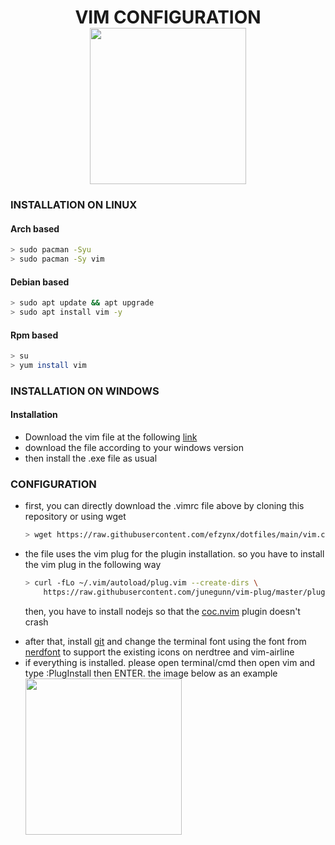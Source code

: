 <h1 align="center">VIM CONFIGURATION<br><img src="https://i.ibb.co/F3dgM7J/1022px-Vimlogo-svg.png" width="250px"></h1>

### INSTALLATION ON LINUX
#### Arch based
```bash
> sudo pacman -Syu
> sudo pacman -Sy vim
```
#### Debian based
```bash
> sudo apt update && apt upgrade
> sudo apt install vim -y
```
#### Rpm based
```bash 
> su 
> yum install vim
```

### INSTALLATION ON WINDOWS
#### Installation
<ul>
<li> Download the vim file at the following <a href="https://www.vim.org/download.php">link</a></li>
<li> download the file according to your windows version </li>
<li> then install the .exe file as usual </li>
</ul>

### CONFIGURATION
<ul>
<li> first, you can directly download the .vimrc file above by cloning this repository or using wget </li>

```bash
> wget https://raw.githubusercontent.com/efzynx/dotfiles/main/vim.conf/.vimrc
```
<li> the file uses the vim plug for the plugin installation. so you have to install the vim plug in the following way </li>

```bash
> curl -fLo ~/.vim/autoload/plug.vim --create-dirs \
    https://raw.githubusercontent.com/junegunn/vim-plug/master/plug.vim
```
<il> then, you have to install nodejs so that the <a href="https://github.com/neoclide/coc.nvim">coc.nvim</a> plugin doesn't crash </li>
<li> after that, install <a href="https://git-scm.com/downloads">git</a> and change the terminal font using the font from <a href="https://www.nerdfonts.com/font-downloads">nerdfont</a> to support the existing icons on nerdtree and vim-airline </li>
<li> if everything is installed. please open terminal/cmd then open vim and type :PlugInstall then ENTER. the image below as an example </li>
<img src="https://i.ibb.co/FnYt95y/ss-terminal.png" width="250px">
</ul>